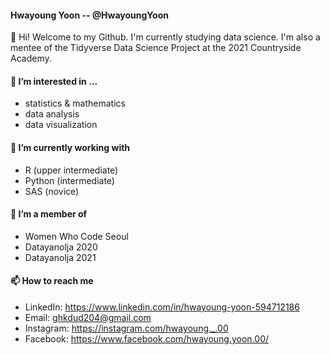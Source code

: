 #### Hwayoung Yoon -- @HwayoungYoon
👋 Hi! Welcome to my Github. I'm currently studying data science. I'm also a mentee of the Tidyverse Data Science Project at the 2021 Countryside Academy.

#### 👀 I’m interested in ...
* statistics & mathematics
* data analysis
* data visualization

#### 🌱 I’m currently working with
* R (upper intermediate)
* Python (intermediate)
* SAS (novice)

#### 💞️ I’m a member of
* Women Who Code Seoul
* Datayanolja 2020
* Datayanolja 2021

####  📫 How to reach me
* LinkedIn: https://www.linkedin.com/in/hwayoung-yoon-594712186
* Email: ghkdud204@gmail.com
* Instagram: https://instagram.com/hwayoung._.00
* Facebook: https://www.facebook.com/hwayoung.yoon.00/


<!---
HwayoungYoon/HwayoungYoon is a ✨ special ✨ repository because its `README.md` (this file) appears on your GitHub profile.
You can click the Preview link to take a look at your changes.
--->
